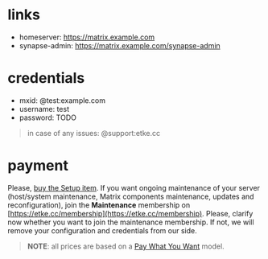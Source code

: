 # links

* homeserver: https://matrix.example.com
* synapse-admin: https://matrix.example.com/synapse-admin


# credentials

* mxid: @test:example.com
* username: test
* password: TODO


> in case of any issues: @support:etke.cc

# payment

Please, [buy the Setup item](https://etke.cc/setup).
If you want ongoing maintenance of your server (host/system maintenance, Matrix components maintenance, updates and reconfiguration), join the **Maintenance** membership on [https://etke.cc/membership](https://etke.cc/membership).
Please, clarify now whether you want to join the maintenance membership. If not, we will remove your configuration and credentials from our side.

> **NOTE**: all prices are based on a [Pay What You Want](https://en.wikipedia.org/wiki/Pay_what_you_want) model.

